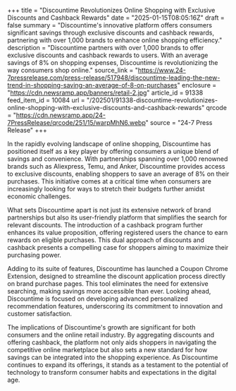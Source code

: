 +++
title = "Discountime Revolutionizes Online Shopping with Exclusive Discounts and Cashback Rewards"
date = "2025-01-15T08:05:16Z"
draft = false
summary = "Discountime's innovative platform offers consumers significant savings through exclusive discounts and cashback rewards, partnering with over 1,000 brands to enhance online shopping efficiency."
description = "Discountime partners with over 1,000 brands to offer exclusive discounts and cashback rewards to users. With an average savings of 8% on shopping expenses, Discountime is revolutionizing the way consumers shop online."
source_link = "https://www.24-7pressrelease.com/press-release/517948/discountime-leading-the-new-trend-in-shopping-saving-an-average-of-8-on-purchases"
enclosure = "https://cdn.newsramp.app/banners/retail-2.jpg"
article_id = 91338
feed_item_id = 10084
url = "/202501/91338-discountime-revolutionizes-online-shopping-with-exclusive-discounts-and-cashback-rewards"
qrcode = "https://cdn.newsramp.app/24-7PressRelease/qrcode/251/15/warpMhN6.webp"
source = "24-7 Press Release"
+++

<p>In the rapidly evolving landscape of online shopping, Discountime has positioned itself as a key player by offering consumers a unique blend of savings and convenience. With partnerships spanning over 1,000 renowned brands such as Aliexpress, Temu, and Anker, Discountime provides access to exclusive discounts, enabling shoppers to save an average of 8% on their purchases. This initiative comes at a critical time when consumers are increasingly looking for ways to stretch their budgets further amidst economic challenges.</p><p>What sets Discountime apart is not just its extensive network of brand partnerships but also its user-friendly platform that simplifies the search for relevant discounts. The introduction of a cashback program further enhances its value proposition, offering registered users the chance to earn rewards on eligible purchases. This dual approach of discounts and cashback presents a compelling case for shoppers aiming to maximize their purchasing power.</p><p>Adding to its suite of features, Discountime has launched a Coupon Chrome Extension, designed to streamline the discount application process directly on brand purchase pages. This tool eliminates the need for extensive searching, making savings more accessible than ever. Looking ahead, Discountime is focused on developing advanced personalized recommendation features, underscoring its commitment to innovation and customer satisfaction.</p><p>The implications of Discountime's growth are significant for both consumers and the online retail industry. By aggregating discounts and offering cashback, the platform not only aids shoppers in navigating the competitive online marketplace but also sets a new standard for how savings can be integrated into the shopping experience. As Discountime continues to expand its offerings, it stands as a testament to the potential of technology to transform consumer habits and expectations in the digital age.</p>